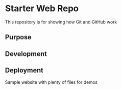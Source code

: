 # Starter Web Repo

This repository is for showing how Git and GitHub work

## Purpose

## Development

## Deployment
Sample website with plenty of files for demos